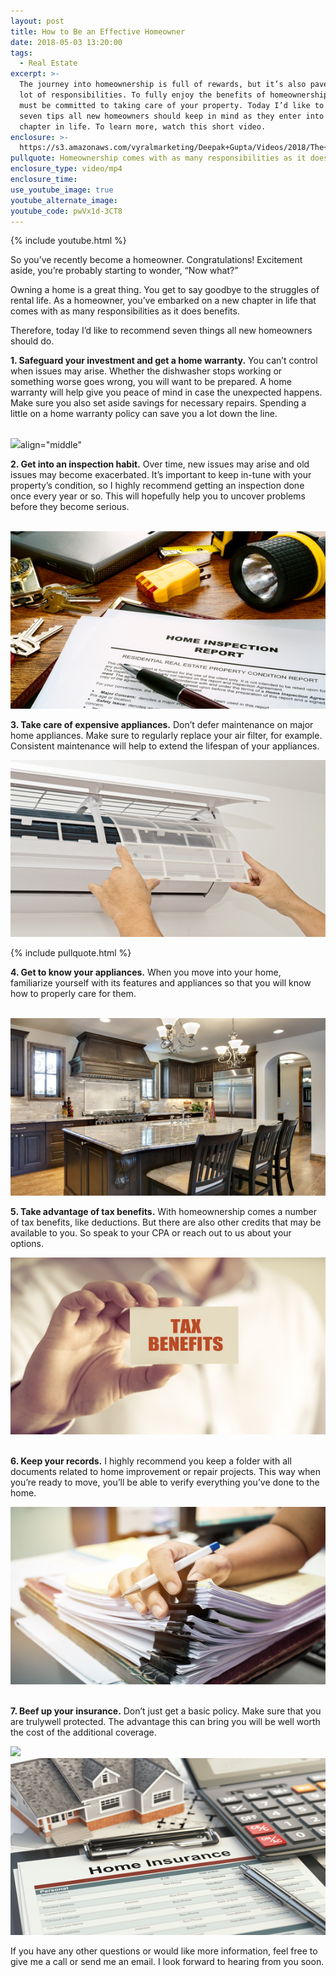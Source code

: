 ```yaml
---
layout: post
title: How to Be an Effective Homeowner
date: 2018-05-03 13:20:00
tags:
  - Real Estate
excerpt: >-
  The journey into homeownership is full of rewards, but it’s also paved with a
  lot of responsibilities. To fully enjoy the benefits of homeownership, you
  must be committed to taking care of your property. Today I’d like to offer
  seven tips all new homeowners should keep in mind as they enter into this new
  chapter in life. To learn more, watch this short video.
enclosure: >-
  https://s3.amazonaws.com/vyralmarketing/Deepak+Gupta/Videos/2018/The+Dee+Team-+Homeowner%252C+Now+What%253F.mp4
pullquote: Homeownership comes with as many responsibilities as it does benefits.
enclosure_type: video/mp4
enclosure_time:
use_youtube_image: true
youtube_alternate_image:
youtube_code: pwVx1d-3CT8
---
```


{% include youtube.html %}

So you’ve recently become a homeowner. Congratulations! Excitement aside, you’re probably starting to wonder, “Now what?”

Owning a home is a great thing. You get to say goodbye to the struggles of rental life. As a homeowner, you’ve embarked on a new chapter in life that comes with as many responsibilities as it does benefits.

Therefore, today I’d like to recommend seven things all new homeowners should do.

**1. Safeguard your investment and get a home warranty.** You can’t control when issues may arise. Whether the dishwasher stops working or something worse goes wrong, you will want to be prepared. A home warranty will help give you peace of mind in case the unexpected happens. Make sure you also set aside savings for necessary repairs. Spending a little on a home warranty policy can save you a lot down the line.<br>&nbsp;

![](blob:https://app.cloudcannon.com/e565af57-b515-4ec3-b802-74297d1402c0)align="middle"

**2. Get into an inspection habit.** Over time, new issues may arise and old issues may become exacerbated. It’s important to keep in-tune with your property’s condition, so I highly recommend getting an inspection done once every year or so. This will hopefully help you to uncover problems before they become serious.<br>&nbsp;

![](/uploads/bigstock-real-estate-home-inspection-re-20778977-560x315.jpg)

**3. Take care of expensive appliances.** Don’t defer maintenance on major home appliances. Make sure to regularly replace your air filter, for example. Consistent maintenance will help to extend the lifespan of your appliances.

![](/uploads/bigstock--207321556-560x315.jpg)

{% include pullquote.html %}

**4. Get to know your appliances.** When you move into your home, familiarize yourself with its features and appliances so that you will know how to properly care for them.<br>&nbsp;

![](/uploads/bigstock-kitchen-with-close-up-near-cen-19288994-560x315.jpg)

**5. Take advantage of tax benefits.** With homeownership comes a number of tax benefits, like deductions. But there are also other credits that may be available to you. So speak to your CPA or reach out to us about your options.

![](/uploads/bigstock-businessman-holding-tax-benefi-175187230-560x315.jpg)<br>&nbsp;

**6. Keep your records.** I highly recommend you keep a folder with all documents related to home improvement or repair projects. This way when you’re ready to move, you’ll be able to verify everything you’ve done to the home.

![](/uploads/bigstock--211102822-560x315.jpg)<br>&nbsp;

**7. Beef up your insurance.** Don’t just get a basic policy. Make sure that you are trulywell protected. The advantage this can bring you will be well worth the cost of the additional coverage.

![](/uploads/bigstock-home-insurance-form-house-ca-139794638.jpg)![](/uploads/bigstock-home-insurance-form-house-ca-139794638-560x315.jpg)

If you have any other questions or would like more information, feel free to give me a call or send me an email. I look forward to hearing from you soon.